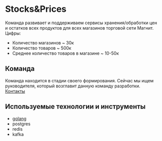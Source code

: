 # Stocks&Prices

Команда развивает и поддерживаем сервисы хранения/обработки цен и остатков всех продуктов для всех магазинов торговой сети Магнит. Цифры:

* Количество магазинов ~ 30к
* Количество товаров ~ 500к
* Среднее количество товаров в магазине ~ 10-50к

## Команда

Команда находится в стадии своего формирования. Сейчас мы ищем руководителя, который возглавит данную команду разработки. [Контакты](../contacts.md)

## Используемые технологии и инструменты

* [golang](../tech/golang.md)
* postgres
* redis
* kafka
